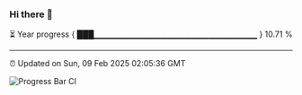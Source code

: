 ### Hi there 👋

⏳ Year progress { ███▁▁▁▁▁▁▁▁▁▁▁▁▁▁▁▁▁▁▁▁▁▁▁▁▁▁▁ } 10.71 %

---

⏰ Updated on Sun, 09 Feb 2025 02:05:36 GMT

![Progress Bar CI](https://github.com/IshwaranRudhara/GIT-ACTION/workflows/Progress%20Bar%20CI/badge.svg)
